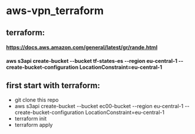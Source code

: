 # aws-vpn_terraform

## terraform:
#### https://docs.aws.amazon.com/general/latest/gr/rande.html
#### aws s3api create-bucket --bucket tf-states-es --region eu-central-1 --create-bucket-configuration LocationConstraint=eu-central-1

## first start with terraform:
* git clone this repo
* aws s3api create-bucket --bucket ec00-bucket --region eu-central-1 --create-bucket-configuration LocationConstraint=eu-central-1
* terraform init
* terraform apply
